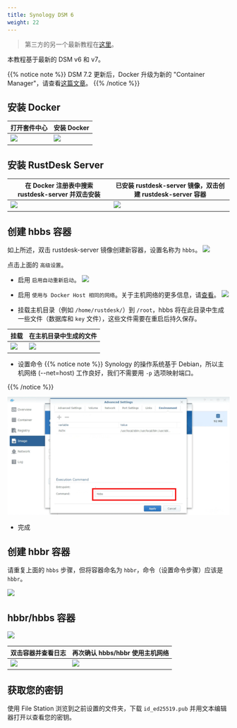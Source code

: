 ```yaml
---
title: Synology DSM 6
weight: 22
---
```


> 第三方的另一个最新教程在[这里](https://mariushosting.com/how-to-install-rustdesk-on-your-synology-nas/)。

本教程基于最新的 DSM v6 和 v7。

{{% notice note %}}
DSM 7.2 更新后，Docker 升级为新的 "Container Manager"，请查看[这篇文章](/docs/en/self-host/rustdesk-server-oss/synology/dsm-7)。
{{% /notice %}}

## 安装 Docker

| 打开套件中心 | 安装 Docker |
| --- | --- |
| ![](images/package-manager.png) | ![](images/docker.png) |

## 安装 RustDesk Server

| 在 Docker 注册表中搜索 rustdesk-server 并双击安装 | 已安装 rustdesk-server 镜像，双击创建 rustdesk-server 容器 |
| --- | --- |
| ![](images/pull-rustdesk-server.png) | ![](images/rustdesk-server-installed.png) |

## 创建 hbbs 容器

如上所述，双击 rustdesk-server 镜像创建新容器，设置名称为 `hbbs`。
![](images/hbbs.png)

点击上面的 `高级设置`。

- 启用 `启用自动重新启动`。
![](images/auto-restart.png)

- 启用 `使用与 Docker Host 相同的网络`。关于主机网络的更多信息，请[查看](https://rustdesk.com/docs/en/self-host/rustdesk-server-oss/docker/#net-host)。
![](images/host-net.png)

- 挂载主机目录（例如 `/home/rustdesk/`）到 `/root`，hbbs 将在此目录中生成一些文件（数据库和 `key` 文件），这些文件需要在重启后持久保存。

| 挂载 | 在主机目录中生成的文件 |
| --- | --- |
| ![](images/mount.png) | ![](images/mounted-dir.png) |

- 设置命令
{{% notice note %}}
Synology 的操作系统基于 Debian，所以主机网络 (--net=host) 工作良好，我们不需要用 `-p` 选项映射端口。

{{% /notice %}}

![](images/hbbs-cmd.png?v3)

- 完成

## 创建 hbbr 容器

请重复上面的 `hbbs` 步骤，但将容器命名为 `hbbr`，命令（设置命令步骤）应该是 `hbbr`。

![](images/hbbr-config.png)

## hbbr/hbbs 容器

![](images/containers.png)

| 双击容器并查看日志 | 再次确认 hbbs/hbbr 使用主机网络 |
| --- | --- |
| ![](images/log.png) | ![](images/network-types.png) |

## 获取您的密钥

使用 File Station 浏览到之前设置的文件夹，下载 `id_ed25519.pub` 并用文本编辑器打开以查看您的密钥。
